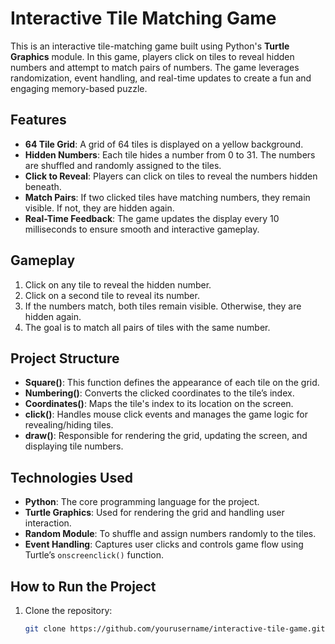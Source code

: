 # Interactive Tile Matching Game

This is an interactive tile-matching game built using Python's **Turtle Graphics** module. In this game, players click on tiles to reveal hidden numbers and attempt to match pairs of numbers. The game leverages randomization, event handling, and real-time updates to create a fun and engaging memory-based puzzle.

## Features

- **64 Tile Grid**: A grid of 64 tiles is displayed on a yellow background.
- **Hidden Numbers**: Each tile hides a number from 0 to 31. The numbers are shuffled and randomly assigned to the tiles.
- **Click to Reveal**: Players can click on tiles to reveal the numbers hidden beneath.
- **Match Pairs**: If two clicked tiles have matching numbers, they remain visible. If not, they are hidden again.
- **Real-Time Feedback**: The game updates the display every 10 milliseconds to ensure smooth and interactive gameplay.

## Gameplay

1. Click on any tile to reveal the hidden number.
2. Click on a second tile to reveal its number.
3. If the numbers match, both tiles remain visible. Otherwise, they are hidden again.
4. The goal is to match all pairs of tiles with the same number.

## Project Structure

- **Square()**: This function defines the appearance of each tile on the grid.
- **Numbering()**: Converts the clicked coordinates to the tile’s index.
- **Coordinates()**: Maps the tile's index to its location on the screen.
- **click()**: Handles mouse click events and manages the game logic for revealing/hiding tiles.
- **draw()**: Responsible for rendering the grid, updating the screen, and displaying tile numbers.

## Technologies Used

- **Python**: The core programming language for the project.
- **Turtle Graphics**: Used for rendering the grid and handling user interaction.
- **Random Module**: To shuffle and assign numbers randomly to the tiles.
- **Event Handling**: Captures user clicks and controls game flow using Turtle’s `onscreenclick()` function.

## How to Run the Project

1. Clone the repository:

   ```bash
   git clone https://github.com/yourusername/interactive-tile-game.git

```

